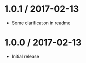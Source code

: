 1.0.1 / 2017-02-13
==================
 * Some clarification in readme

1.0.0 / 2017-02-13
==================
 * Initial release
